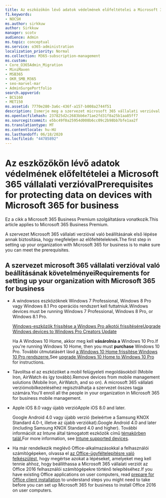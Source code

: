 ```yaml
---
title: Az eszközökön lévő adatok védelmének előfeltételei a Microsoft 365 vállalati verzióval
f1.keywords:
- NOCSH
ms.author: sirkkuw
author: Sirkkuw
manager: scotv
audience: Admin
ms.topic: conceptual
ms.service: o365-administration
localization_priority: Normal
ms.collection: M365-subscription-management
ms.custom:
- Core_O365Admin_Migration
- MiniMaven
- MSB365
- OKR_SMB_M365
- seo-marvel-mar
- AdminSurgePortfolio
search.appverid:
- BCS160
- MET150
ms.assetid: 7770e280-3a6c-436f-a157-b008a2744f51
description: Ismerje meg a szervezet microsoft 365 vállalati verzióval történő beállításának és a munkahelyi adatok védelmének követelményeit a felhasználók eszközein.
ms.openlocfilehash: 237825d2c2683bb6e71ae2fd31f8a25b1aa85ff7
ms.sourcegitcommit: e5bc49f0a25954d008b6cc09c2b98bb7bfe1aa2f
ms.translationtype: MT
ms.contentlocale: hu-HU
ms.lasthandoff: 06/18/2020
ms.locfileid: "44785892"
---
```

# <a name="prerequisites-for-protecting-data-on-devices-with-microsoft-365-for-business"></a><span data-ttu-id="fe309-103">Az eszközökön lévő adatok védelmének előfeltételei a Microsoft 365 vállalati verzióval</span><span class="sxs-lookup"><span data-stu-id="fe309-103">Prerequisites for protecting data on devices with Microsoft 365 for business</span></span>

<span data-ttu-id="fe309-104">Ez a cikk a Microsoft 365 Business Premium szolgáltatásra vonatkozik.</span><span class="sxs-lookup"><span data-stu-id="fe309-104">This article applies to Microsoft 365 Business Premium.</span></span>

<span data-ttu-id="fe309-105">A szervezet Microsoft 365 vállalati verzióval való beállításának első lépése annak biztosítása, hogy megfeleljen az előfeltételeknek.</span><span class="sxs-lookup"><span data-stu-id="fe309-105">The first step in setting up your organization with Microsoft 365 for business is to make sure you can meet the prerequisites.</span></span>
  
## <a name="requirements-for-setting-up-your-organization-with-microsoft-365-for-business"></a><span data-ttu-id="fe309-106">A szervezet microsoft 365 vállalati verzióval való beállításának követelményei</span><span class="sxs-lookup"><span data-stu-id="fe309-106">Requirements for setting up your organization with Microsoft 365 for business</span></span>

- <span data-ttu-id="fe309-107">A windowsos eszközöknek Windows 7 Professional, Windows 8 Pro vagy Windows 8.1 Pro operációs rendszert kell futtatniuk.</span><span class="sxs-lookup"><span data-stu-id="fe309-107">Windows devices must be running Windows 7 Professional, Windows 8 Pro, or Windows 8.1 Pro.</span></span>
    
    [<span data-ttu-id="fe309-108">Windows-eszközök frissítése a Windows Pro alkotói frissítésére</span><span class="sxs-lookup"><span data-stu-id="fe309-108">Upgrade Windows devices to Windows Pro Creators Update</span></span>](upgrade-to-windows-pro-creators-update.md)
    
    <span data-ttu-id="fe309-109">Ha A Windows 10 Home, akkor meg kell **vásárolnia a** Windows 10 Pro.</span><span class="sxs-lookup"><span data-stu-id="fe309-109">If you're running Windows 10 Home, then you must **purchase** Windows  10 Pro.</span></span> <span data-ttu-id="fe309-110">További útmutatásért lásd [a Windows 10 Home frissítése Windows 10 Pro rendszerre.](https://support.microsoft.com/office/0aee10c1-4d34-43ee-a325-579c6c2df90e)</span><span class="sxs-lookup"><span data-stu-id="fe309-110">See [upgrade Windows 10 Home to Windows 10 Pro](https://support.microsoft.com/office/0aee10c1-4d34-43ee-a325-579c6c2df90e) for instructions.</span></span> 
    
- <span data-ttu-id="fe309-111">Távolítsa el az eszközöket a mobil felügyeleti megoldásokból (Mobile Iron, AirWatch és így tovább).</span><span class="sxs-lookup"><span data-stu-id="fe309-111">Remove devices from mobile management solutions (Mobile Iron, AirWatch, and so on).</span></span> <span data-ttu-id="fe309-112">A microsoft 365 vállalati verziómobilkezeléséhez regisztrálhatja a szervezet összes tagja számára.</span><span class="sxs-lookup"><span data-stu-id="fe309-112">You'll enroll all the people in your organization in Microsoft 365 for business mobile management.</span></span>
    
- <span data-ttu-id="fe309-113">Apple iOS 8.0 vagy újabb verzió</span><span class="sxs-lookup"><span data-stu-id="fe309-113">Apple iOS 8.0 and later.</span></span>
    
    <span data-ttu-id="fe309-114">Google Android 4.0 vagy újabb verzió (beleértve a Samsung KNOX Standard 4.0-t, illetve az újabb verziókat).</span><span class="sxs-lookup"><span data-stu-id="fe309-114">Google Android 4.0 and later (including Samsung KNOX Standard 4.0 and higher).</span></span> <span data-ttu-id="fe309-115">További információt az Intune által támogatott eszközök című [témakörben talál.](https://go.microsoft.com/fwlink/p/?linkid=852307)</span><span class="sxs-lookup"><span data-stu-id="fe309-115">For more information, see [Intune supported devices](https://go.microsoft.com/fwlink/p/?linkid=852307).</span></span>
    
- <span data-ttu-id="fe309-116">Ha már rendelkezik meglévő Office-alkalmazásokkal a felhasználói számítógépeken, olvassa el [az Office-ügyféltelepítésre való felkészülést,](prepare-for-office-client-deployment.md) hogy megértse azokat a lépéseket, amelyeket meg kell tennie ahhoz, hogy beállíthassa a Microsoft 365 vállalati verziót az Office 2016 felhasználói számítógépekre történő telepítéséhez.</span><span class="sxs-lookup"><span data-stu-id="fe309-116">If you have existing Office applications on user computers, read [prepare for Office client installation](prepare-for-office-client-deployment.md) to understand steps you might need to take before you can set up Microsoft 365 for business to install Office 2016 on user computers.</span></span> 
